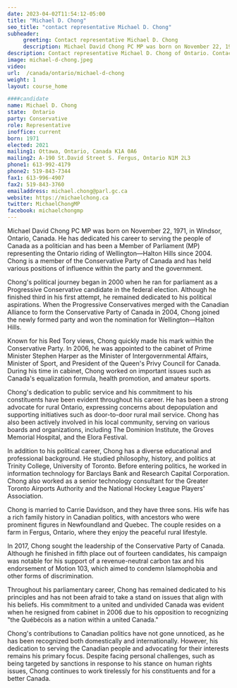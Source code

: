 ```yaml
---
date: 2023-04-02T11:54:12-05:00
title: "Michael D. Chong"
seo_title: "contact representative Michael D. Chong"
subheader:
     greeting: Contact representative Michael D. Chong
     description: Michael David Chong PC MP was born on November 22, 1971, in Windsor, Ontario, Canada.
description: Contact representative Michael D. Chong of Ontario. Contact information for Michael D. Chong includes email address, phone number, and mailing address.
image: michael-d-chong.jpeg
video:
url:  /canada/ontario/michael-d-chong
weight: 1
layout: course_home

####candidate
name: Michael D. Chong
state:	Ontario
party: Conservative
role: Representative
inoffice: current
born: 1971
elected: 2021
mailing1: Ottawa, Ontario, Canada K1A 0A6
mailing2: A-190 St.David Street S. Fergus, Ontario N1M 2L3
phone1: 613-992-4179
phone2: 519-843-7344
fax1: 613-996-4907
fax2: 519-843-3760
emailaddress: michael.chong@parl.gc.ca
website: https://michaelchong.ca
twitter: MichaelChongMP
facebook: michaelchongmp
---
```


Michael David Chong PC MP was born on November 22, 1971, in Windsor, Ontario, Canada. He has dedicated his career to serving the people of Canada as a politician and has been a Member of Parliament (MP) representing the Ontario riding of Wellington—Halton Hills since 2004. Chong is a member of the Conservative Party of Canada and has held various positions of influence within the party and the government.

Chong's political journey began in 2000 when he ran for parliament as a Progressive Conservative candidate in the federal election. Although he finished third in his first attempt, he remained dedicated to his political aspirations. When the Progressive Conservatives merged with the Canadian Alliance to form the Conservative Party of Canada in 2004, Chong joined the newly formed party and won the nomination for Wellington—Halton Hills.

Known for his Red Tory views, Chong quickly made his mark within the Conservative Party. In 2006, he was appointed to the cabinet of Prime Minister Stephen Harper as the Minister of Intergovernmental Affairs, Minister of Sport, and President of the Queen's Privy Council for Canada. During his time in cabinet, Chong worked on important issues such as Canada's equalization formula, health promotion, and amateur sports.

Chong's dedication to public service and his commitment to his constituents have been evident throughout his career. He has been a strong advocate for rural Ontario, expressing concerns about depopulation and supporting initiatives such as door-to-door rural mail service. Chong has also been actively involved in his local community, serving on various boards and organizations, including The Dominion Institute, the Groves Memorial Hospital, and the Elora Festival.

In addition to his political career, Chong has a diverse educational and professional background. He studied philosophy, history, and politics at Trinity College, University of Toronto. Before entering politics, he worked in information technology for Barclays Bank and Research Capital Corporation. Chong also worked as a senior technology consultant for the Greater Toronto Airports Authority and the National Hockey League Players' Association.

Chong is married to Carrie Davidson, and they have three sons. His wife has a rich family history in Canadian politics, with ancestors who were prominent figures in Newfoundland and Quebec. The couple resides on a farm in Fergus, Ontario, where they enjoy the peaceful rural lifestyle.

In 2017, Chong sought the leadership of the Conservative Party of Canada. Although he finished in fifth place out of fourteen candidates, his campaign was notable for his support of a revenue-neutral carbon tax and his endorsement of Motion 103, which aimed to condemn Islamophobia and other forms of discrimination.

Throughout his parliamentary career, Chong has remained dedicated to his principles and has not been afraid to take a stand on issues that align with his beliefs. His commitment to a united and undivided Canada was evident when he resigned from cabinet in 2006 due to his opposition to recognizing "the Québécois as a nation within a united Canada."

Chong's contributions to Canadian politics have not gone unnoticed, as he has been recognized both domestically and internationally. However, his dedication to serving the Canadian people and advocating for their interests remains his primary focus. Despite facing personal challenges, such as being targeted by sanctions in response to his stance on human rights issues, Chong continues to work tirelessly for his constituents and for a better Canada.
